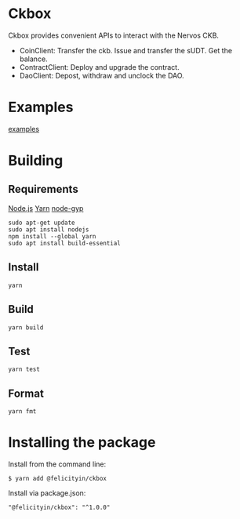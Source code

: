 # Ckbox

Ckbox provides convenient APIs to interact with the Nervos CKB.

- CoinClient: Transfer the ckb. Issue and transfer the sUDT. Get the balance.
- ContractClient: Deploy and upgrade the contract.
- DaoClient: Depost, withdraw and unclock the DAO.

# Examples

[examples](https://github.com/felicityin/ckbox/tree/main/examples)

# Building

## Requirements
[Node.js](https://nodejs.org/en/)
[Yarn](https://yarnpkg.com/)
[node-gyp](https://github.com/nodejs/node-gyp)

```
sudo apt-get update
sudo apt install nodejs
npm install --global yarn
sudo apt install build-essential
```

## Install

```
yarn
```

## Build
```
yarn build
```

## Test
```
yarn test
```

## Format
```
yarn fmt
```

# Installing the package

Install from the command line:
```
$ yarn add @felicityin/ckbox
```

Install via package.json:
```
"@felicityin/ckbox": "^1.0.0"
```
